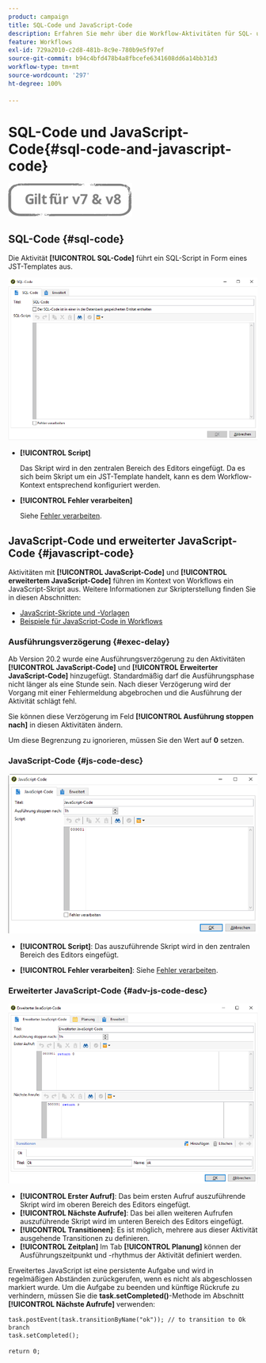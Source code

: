 ```yaml
---
product: campaign
title: SQL-Code und JavaScript-Code
description: Erfahren Sie mehr über die Workflow-Aktivitäten für SQL- und JavaScript-Codes.
feature: Workflows
exl-id: 729a2010-c2d8-481b-8c9e-780b9e5f97ef
source-git-commit: b94c4bfd478b4a8fbcefe6341608dd6a14bb31d3
workflow-type: tm+mt
source-wordcount: '297'
ht-degree: 100%

---
```


# SQL-Code und JavaScript-Code{#sql-code-and-javascript-code}

![](../../assets/common.svg)

## SQL-Code {#sql-code}

Die Aktivität **[!UICONTROL SQL-Code]** führt ein SQL-Script in Form eines JST-Templates aus.

![](assets/sql_code.png)

* **[!UICONTROL Script]**

   Das Skript wird in den zentralen Bereich des Editors eingefügt. Da es sich beim Skript um ein JST-Template handelt, kann es dem Workflow-Kontext entsprechend konfiguriert werden.

* **[!UICONTROL Fehler verarbeiten]**

   Siehe [Fehler verarbeiten](monitoring-workflow-execution.md#processing-errors).

## JavaScript-Code und erweiterter JavaScript-Code {#javascript-code}

Aktivitäten mit **[!UICONTROL JavaScript-Code]** und **[!UICONTROL erweitertem JavaScript-Code]** führen im Kontext von Workflows ein JavaScript-Skript aus. Weitere Informationen zur Skripterstellung finden Sie in diesen Abschnitten:

* [JavaScript-Skripte und -Vorlagen](javascript-scripts-and-templates.md)
* [Beispiele für JavaScript-Code in Workflows](javascript-in-workflows.md)

### Ausführungsverzögerung {#exec-delay}

Ab Version 20.2 wurde eine Ausführungsverzögerung zu den Aktivitäten **[!UICONTROL JavaScript-Code]** und **[!UICONTROL Erweiterter JavaScript-Code]** hinzugefügt. Standardmäßig darf die Ausführungsphase nicht länger als eine Stunde sein. Nach dieser Verzögerung wird der Vorgang mit einer Fehlermeldung abgebrochen und die Ausführung der Aktivität schlägt fehl.

Sie können diese Verzögerung im Feld **[!UICONTROL Ausführung stoppen nach]** in diesen Aktivitäten ändern.

Um diese Begrenzung zu ignorieren, müssen Sie den Wert auf **0** setzen.

### JavaScript-Code {#js-code-desc}

![](assets/javascript_code.png)

* **[!UICONTROL Script]**: Das auszuführende Skript wird in den zentralen Bereich des Editors eingefügt.

* **[!UICONTROL Fehler verarbeiten]**: Siehe [Fehler verarbeiten](monitoring-workflow-execution.md#processing-errors).

### Erweiterter JavaScript-Code {#adv-js-code-desc}

![](assets/advanced_javascript_code.png)

* **[!UICONTROL Erster Aufruf]**: Das beim ersten Aufruf auszuführende Skript wird im oberen Bereich des Editors eingefügt.
* **[!UICONTROL Nächste Aufrufe]**: Das bei allen weiteren Aufrufen auszuführende Skript wird im unteren Bereich des Editors eingefügt.
* **[!UICONTROL Transitionen]**: Es ist möglich, mehrere aus dieser Aktivität ausgehende Transitionen zu definieren.
* **[!UICONTROL Zeitplan]** Im Tab **[!UICONTROL Planung]** können der Ausführungszeitpunkt und -rhythmus der Aktivität definiert werden.

Erweitertes JavaScript ist eine persistente Aufgabe und wird in regelmäßigen Abständen zurückgerufen, wenn es nicht als abgeschlossen markiert wurde. Um die Aufgabe zu beenden und künftige Rückrufe zu verhindern, müssen Sie die **task.setCompleted()**-Methode im Abschnitt **[!UICONTROL Nächste Aufrufe]** verwenden:

```
task.postEvent(task.transitionByName("ok")); // to transition to Ok branch
task.setCompleted();

return 0;
```
